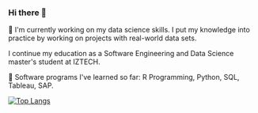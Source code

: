 ### Hi there 👋

🔭 I'm currently working on my data science skills. I put my knowledge into practice by working on projects with real-world data sets.

I continue my education as a Software Engineering and Data Science master's student at IZTECH.

🌱 Software programs I've learned so far: R Programming, Python, SQL, Tableau, SAP.


[![Top Langs](https://github-readme-stats.vercel.app/api/top-langs/?username=anuraghazra&layout=donut)](https://github.com/batuhanep/github-readme-stats)
